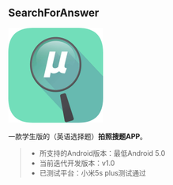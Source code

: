 ## SearchForAnswer

![1](./Screenshots/app_icon.png)

一款学生版的（英语选择题）**拍照搜题APP**。

> * 所支持的Android版本：最低Android 5.0
> * 当前迭代开发版本：v1.0
> * 已测试平台：小米5s plus测试通过


